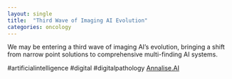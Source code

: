 ```yaml
---
layout: single
title:  "Third Wave of Imaging AI Evolution"
categories: oncology
---
```

We may be entering a third wave of imaging AI’s evolution, bringing a shift from narrow point solutions to comprehensive multi-finding AI systems.




#artificialintelligence #digital #digitalpathology
[Annalise.AI](https://www.linkedin.com/feed/update/urn:li:activity:6995693279774146561/)